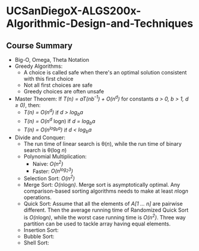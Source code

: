 # UCSanDiegoX-ALGS200x-Algorithmic-Design-and-Techniques

## Course Summary
- Big-O, Omega, Theta Notation
- Greedy Algorithms:
  - A choice is called safe when there's an optimal solution consistent with this first choice
  - Not all first choices are safe
  - Greedy choices are often unsafe
- Master Theorem: If *T(n) = aT(nb<sup>-1</sup>) + O(n<sup>d</sup>)* for constants *a > 0, b > 1, d ≥ 0)*, then: 
  - *T(n) = O(n<sup>d</sup>)* if *d > log<sub>b</sub>a*
  - *T(n) = O(n<sup>d</sup>* log*n*) if *d = log<sub>b</sub>a*
  - *T(n) = O(n<sup>log<sub>b</sub>a</sup>)* if *d < log<sub>b</sub>a*  
- Divide and Conquer:
  - The run time of linear search is θ(*n*), while the run time of binary search is θ(log *n*)
  - Polynomial Multiplication:
    - Naive: *O(n<sup>2</sup>)*
    - Faster: *O(n<sup>log<sub>2</sub>3</sup>)*
  - Selection Sort: *O(n<sup>2</sup>)*
  - Merge Sort: *O(n*log*n)*. Merge sort is asymptotically optimal. Any comparison-based sorting algorithms needs to make at least *n*log*n* operations.
  - Quick Sort: Assume that all the elements of *A[1 ... n]* are pairwise different. Then the average running time of Randomized Quick Sort is *O(n*log*n)*, while the worst case running time is *O(n<sup>2</sup>)*. Three way partition can be used to tackle array having equal elements.
  - Insertion Sort: 
  - Bubble Sort:
  - Shell Sort: 
